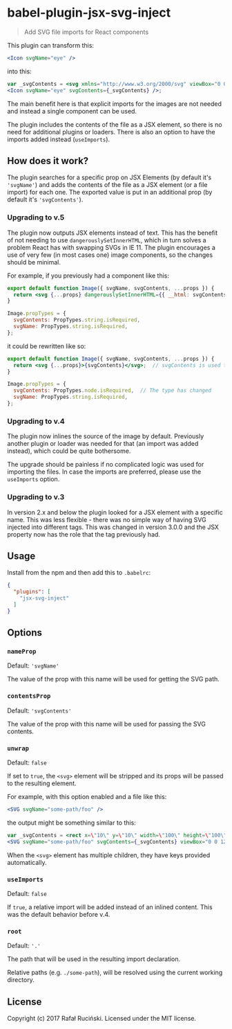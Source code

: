 # babel-plugin-jsx-svg-inject

> Add SVG file imports for React components

This plugin can transform this:
```jsx
<Icon svgName="eye" />
```

into this:
```jsx
var _svgContents = <svg xmlns="http://www.w3.org/2000/svg" viewBox="0 0 200 200"><circle cx="100" cy="100" r="100"/></svg>;
<Icon svgName="eye" svgContents={_svgContents} />;
```

The main benefit here is that explicit imports for the images are not needed and instead a single component can be used.

The plugin includes the contents of the file as a JSX element, so there is no need for additional plugins or loaders.
There is also an option to have the imports added instead (`useImports`).

## How does it work?

The plugin searches for a specific prop on JSX Elements (by default it's `'svgName'`) and adds the contents of the file as a JSX element (or a file import) for each one.
The exported value is put in an additional prop (by default it's `'svgContents'`).

### Upgrading to v.5

The plugin now outputs JSX elements instead of text.
This has the benefit of not needing to use `dangerouslySetInnerHTML`, which in turn solves a problem React has with swapping SVGs in IE 11.
The plugin encourages a use of very few (in most cases one) image components, so the changes should be minimal.

For example, if you previously had a component like this:

```jsx
export default function Image({ svgName, svgContents, ...props }) {
  return <svg {...props} dangerouslySetInnerHTML={{ __html: svgContents }} />;
}

Image.propTypes = {
  svgContents: PropTypes.string.isRequired,
  svgName: PropTypes.string.isRequired,
};
```

it could be rewritten like so:

```jsx
export default function Image({ svgName, svgContents, ...props }) {
  return <svg {...props}>{svgContents}</svg>;  // svgContents is used the same as React children
}

Image.propTypes = {
  svgContents: PropTypes.node.isRequired,  // The type has changed
  svgName: PropTypes.string.isRequired,
};
```

### Upgrading to v.4

The plugin now inlines the source of the image by default.
Previously another plugin or loader was needed for that (an import was added instead), which could be quite bothersome.

The upgrade should be painless if no complicated logic was used for importing the files.
In case the imports are preferred, please use the `useImports` option.

### Upgrading to v.3

In version 2.x and below the plugin looked for a JSX element with a specific name.
This was less flexible - there was no simple way of having SVG injected into different tags.
This was changed in version 3.0.0 and the JSX property now has the role that the tag previously had.

## Usage

Install from the npm and then add this to `.babelrc`:
```json
{
  "plugins": [
    "jsx-svg-inject"
  ]
}
```

## Options

### `nameProp`
Default: `'svgName'`

The value of the prop with this name will be used for getting the SVG path.

### `contentsProp`
Default: `'svgContents'`

The value of the prop with this name will be used for passing the SVG contents.

### `unwrap`
Default: `false`

If set to `true`, the `<svg>` element will be stripped and its props will be passed to the resulting element.

For example, with this option enabled and a file like this:
```jsx
<SVG svgName="some-path/foo" />
```

the output might be something similar to this:
```jsx
var _svgContents = <rect x=\"10\" y=\"10\" width=\"100\" height=\"100\" />;
<SVG svgName="some-path/foo" svgContents={_svgContents} viewBox="0 0 120 120" height="120" width="120" xmlns="http://www.w3.org/2000/svg" />;
```

When the `<svg>` element has multiple children, they have keys provided automatically.

### `useImports`
Default: `false`

If `true`, a relative import will be added instead of an inlined content.
This was the default behavior before v.4.

### `root`
Default: `'.'`

The path that will be used in the resulting import declaration.

Relative paths (e.g. `./some-path`), will be resolved using the current working directory.

## License

Copyright (c) 2017 Rafał Ruciński. Licensed under the MIT license.
